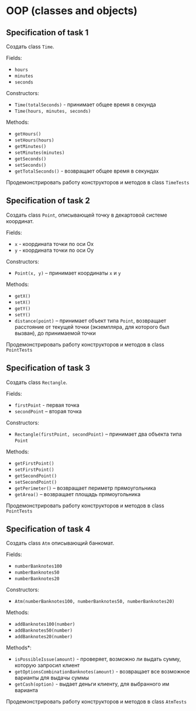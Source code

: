 # OOP (classes and objects)


## Specification of task 1
Создать class `Time`.
 
Fields:
- `hours`
- `minutes`
- `seconds`

Constructors:
- `Time(totalSeconds)` - принимает общее время в секунда
- `Time(hours, minutes, seconds)`

Methods:
- `getHours()`
- `setHours(hours)`
- `getMinutes()`
- `setMinutes(minutes)`
- `getSeconds()`
- `setSeconds()`
- `getTotalSeconds()` - возвращает общее время в секундах

Продемонстрировать работу конструкторов и методов в class `TimeTests`


## Specification of task 2
Создать class `Point`, описывающей точку в декартовой системе координат.

Fields:
- `x` - координата точки по оси Ox
- `y` - координата точки по оси Oy

Constructors:
- `Point(x, y)` – принимает координаты `x` и `y`

Methods:
- `getX()`
- `setX()`
- `getY()`
- `setY()`
- `distance(point)` – принимает объект типа `Point`, возвращает расстояние от текущей точки (экземпляра, для которого был вызван), до принимаемой точки

Продемонстрировать работу конструкторов и методов в class `PointTests` 


## Specification of task 3
Создать class `Rectangle`.

Fields:
- `firstPoint` - первая точка
- `secondPoint` – вторая точка

Constructors:
- `Rectangle(firstPoint, secondPoint)` – принимает два объекта типа `Point`

Methods:
- `getFirstPoint()`
- `setFirstPoint()`
- `getSecondPoint()`
- `setSecondPoint()`
- `getPerimeter()` – возвращает периметр прямоугольника
- `getArea()` – возвращает площадь прямоугольника

Продемонстрировать работу конструкторов и методов в class `PointTests`


## Specification of task 4
Создать class `Atm` описывающий банкомат.

Fields:
- `numberBanknotes100`
- `numberBanknotes50`
- `numberBanknotes20`

Constructors:
- `Atm(numberBanknotes100, numberBanknotes50, numberBanknotes20)`

Methods:
- `addBanknotes100(number)`
- `addBanknotes50(number)`
- `addBanknotes20(number)`

Methods*:
- `isPossibleIssue(amount)` - проверяет, возможно ли выдать сумму, которую запросил клиент
- `getOptionsCombinationBanknotes(amount)` - возвращает все возможное варианты для выдачы суммы
- `getCash(option)` - выдает деньги клиенту, для выбранного им варианта 

Продемонстрировать работу конструкторов и методов в class `AtmTests`
